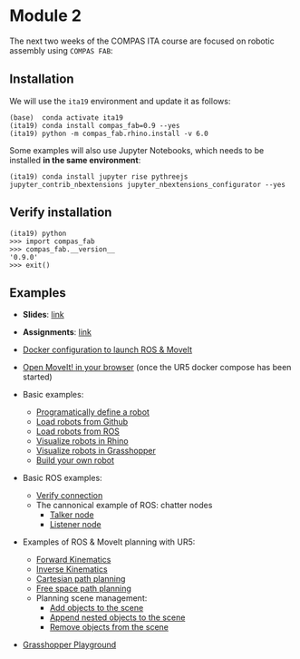 # Module 2

The next two weeks of the COMPAS ITA course are focused on robotic assembly using `COMPAS FAB`:

## Installation

We will use the `ita19` environment and update it as follows:

    (base)  conda activate ita19
    (ita19) conda install compas_fab=0.9 --yes
    (ita19) python -m compas_fab.rhino.install -v 6.0

Some examples will also use Jupyter Notebooks, which needs to be installed **in the same environment**:

    (ita19) conda install jupyter rise pythreejs jupyter_contrib_nbextensions jupyter_nbextensions_configurator --yes

## Verify installation

    (ita19) python
    >>> import compas_fab
    >>> compas_fab.__version__
    '0.9.0'
    >>> exit()

## Examples

* **Slides**: [link](https://docs.google.com/presentation/d/1OIU3vCmwe3lkVWpI0JuJJ-GFoOq5HH8ulElPZNS_F2Y/edit?usp=sharing)
* **Assignments**: [link](assignments/README.md)

* [Docker configuration to launch ROS & MoveIt](docker-ur5/)
* [Open MoveIt! in your browser](http://localhost:8080/vnc.html?resize=scale&autoconnect=true) (once the UR5 docker compose has been started)
* Basic examples:
  * [Programatically define a robot](examples/01_define_model.py)
  * [Load robots from Github](examples/02_robot_from_github.py)
  * [Load robots from ROS](examples/03_robot_from_ros.py)
  * [Visualize robots in Rhino](examples/04_robot_artist_rhino.py)
  * [Visualize robots in Grasshopper](examples/05_robot_artist_grasshopper.ghx)
  * [Build your own robot](examples/06_build_your_own_robot.py)
* Basic ROS examples:
  * [Verify connection](examples/07_check_connection.py)
  * The cannonical example of ROS: chatter nodes
    * [Talker node](examples/08_ros_hello_world_talker.py)
    * [Listener node](examples/09_ros_hello_world_listener.py)
* Examples of ROS & MoveIt planning with UR5:
  * [Forward Kinematics](examples/10_forward_kinematics_ros_loader.py)
  * [Inverse Kinematics](examples/11_inverse_kinematics_ros_loader.py)
  * [Cartesian path planning](examples/12_plan_cartesian_motion_ros_loader.py)
  * [Free space path planning](examples/13_plan_motion_ros_loader.py)
  * Planning scene management:
    * [Add objects to the scene](examples/14_add_collision_mesh.py)
    * [Append nested objects to the scene](examples/15_append_collision_meshes.py)
    * [Remove objects from the scene](examples/16_remove_collision_mesh.py)
* [Grasshopper Playground](examples/17_robot_playground_ur5.ghx)
